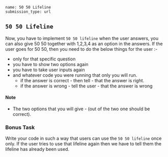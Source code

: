 ```ngMeta
name: 50 50 Lifeline
submission_type: url
```

## `50 50 Lifeline`

Now, you have to implement `50 50 lifeline` when the user answers, you can also give 50 50 together with 1,2,3,4 as an option in the answers. If the user goes for 50 50, then you need to do the below things for the user :-


- only for that specific question
- you have to show two options again
- you have to take user inputs again
- and whatever code you were running that only you will run.
  - if the answer is correct - then tell - that the answer is right.
  - if the answer is wrong - tell the user - that the answer is wrong

#### Note
- The two options that you will give - (out of the two one should be correct).

### Bonus Task

Write your code in such a way that users can use the `50 50 lifeline` once only. If the user tries to use that lifeline again then we have to tell them the lifeline has already been used.
